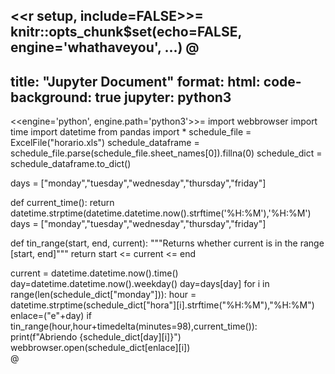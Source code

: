 <<r setup, include=FALSE>>=
knitr::opts_chunk$set(echo=FALSE, engine='whathaveyou', ...)
@
---
title: "Jupyter Document"
format: 
  html:
    code-background: true
jupyter: python3
---

<<engine='python', engine.path='python3'>>=
import webbrowser
import time
import datetime
from pandas import *
schedule_file = ExcelFile("horario.xls")
schedule_dataframe = schedule_file.parse(schedule_file.sheet_names[0]).fillna(0)
schedule_dict = schedule_dataframe.to_dict()

days = ["monday","tuesday","wednesday","thursday","friday"]

def current_time():
    return datetime.strptime(datetime.datetime.now().strftime('%H:%M'),'%H:%M')
days = ["monday","tuesday","wednesday","thursday","friday"]

def tin_range(start, end, current):
    """Returns whether current is in the range [start, end]"""
    return start <= current <= end

current = datetime.datetime.now().time()
day=datetime.datetime.now().weekday()
day=days[day]
for i in range(len(schedule_dict["monday"])):
    hour = datetime.strptime(schedule_dict["hora"][i].strftime("%H:%M"),"%H:%M")
    enlace=("e"+day)
    if tin_range(hour,hour+timedelta(minutes=98),current_time()):
        print(f"Abriendo {schedule_dict[day][i]}")
        webbrowser.open(schedule_dict[enlace][i])    
@



